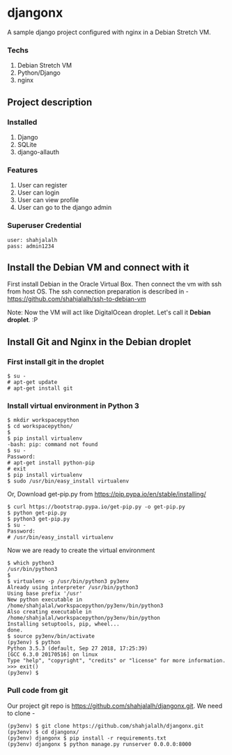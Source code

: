 # djangonx
A sample django project configured with nginx in a Debian Stretch VM.


### Techs
1. Debian Stretch VM
2. Python/Django
3. nginx

## Project description

### Installed
1. Django
2. SQLite
3. django-allauth


### Features
1. User can register
2. User can login
3. User can view profile
4. User can go to the django admin


### Superuser Credential

```
user: shahjalalh
pass: admin1234
```


## Install the Debian VM and connect with it
First install Debian in the Oracle Virtual Box. Then connect the vm with ssh from host OS. The ssh connection preparation is described in - https://github.com/shahjalalh/ssh-to-debian-vm

Note: Now the VM will act like DigitalOcean droplet. Let's call it **Debian droplet**. :P


## Install Git and Nginx in the Debian droplet
### First install git in the droplet

```
$ su -
# apt-get update
# apt-get install git
```

### Install virtual environment in Python 3
```
$ mkdir workspacepython
$ cd workspacepython/
$
$ pip install virtualenv
-bash: pip: command not found
$ su -
Password: 
# apt-get install python-pip
# exit
$ pip install virtualenv
$ sudo /usr/bin/easy_install virtualenv
```

Or,
Download get-pip.py from https://pip.pypa.io/en/stable/installing/
```
$ curl https://bootstrap.pypa.io/get-pip.py -o get-pip.py
$ python get-pip.py
$ python3 get-pip.py
$ su -
Password: 
# /usr/bin/easy_install virtualenv
```

Now we are ready to create the virtual environment

```
$ which python3
/usr/bin/python3
$ 
$ virtualenv -p /usr/bin/python3 py3env
Already using interpreter /usr/bin/python3
Using base prefix '/usr'
New python executable in /home/shahjalal/workspacepython/py3env/bin/python3
Also creating executable in /home/shahjalal/workspacepython/py3env/bin/python
Installing setuptools, pip, wheel...
done.
$ source py3env/bin/activate
(py3env) $ python
Python 3.5.3 (default, Sep 27 2018, 17:25:39) 
[GCC 6.3.0 20170516] on linux
Type "help", "copyright", "credits" or "license" for more information.
>>> exit()
(py3env) $
```

### Pull code from git
Our project git repo is https://github.com/shahjalalh/djangonx.git. We need to clone -

```
(py3env) $ git clone https://github.com/shahjalalh/djangonx.git
(py3env) $ cd djangonx/
(py3env) djangonx $ pip install -r requirements.txt
(py3env) djangonx $ python manage.py runserver 0.0.0.0:8000
```




